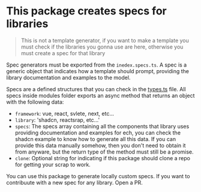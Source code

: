 # This package creates specs for libraries

> This is not a template generator, if you want to make a template you must check if the libraries you gonna use are here, otherwise you must create a spec for that library

Spec generators must be exported from the `inedex.specs.ts`. A spec is a generic object that indicates how a template should prompt, providing the library documentation and examples to the model.

Specs are a defined structures that you can check in the [types.ts](./types.ts) file. All specs inside modules folder exports an async method that returns an object with the following data:

- `framework`: vue, react, svlete, next, etc...
- `library`: 'shadcn, reactsrap, etc...'
- `specs`: The specs array containing all the components that library uses providing documentation and examples for ech, you can check the shadcn example to know how to generate all this data. If you can provide this data manually somehow, then you don't need to obtain it from anyware, but the return type of the method must still be a promise.
- `clone`: Optional string for indicating if this package should clone a repo for getting your scrap to work.

You can use this package to generate locally custom specs. If you want to contribuute with a new spec for any library. Open a PR.